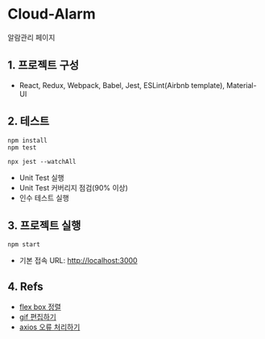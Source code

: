 # Cloud-Alarm

알람관리 페이지

## 1. 프로젝트 구성

- React, Redux, Webpack, Babel, Jest, ESLint(Airbnb template), Material-UI

## 2. 테스트

```shell
npm install
npm test
```

```shell
npx jest --watchAll
```

- Unit Test 실행
- Unit Test 커버리지 점검(90% 이상)
- 인수 테스트 실행

## 3. 프로젝트 실행

```shell
npm start
```

- 기본 접속 URL: [http://localhost:3000](http://localhost:3000)

## 4. Refs

- [flex box 정렬](https://ipex.tistory.com/entry/CSS3-flex-Box-justifycontent-alignitems)
- [gif 편집하기](https://ezgif.com/maker)
- [axios 오류 처리하기](https://xn--xy1bk56a.run/axios/guide/error-handling.html)
